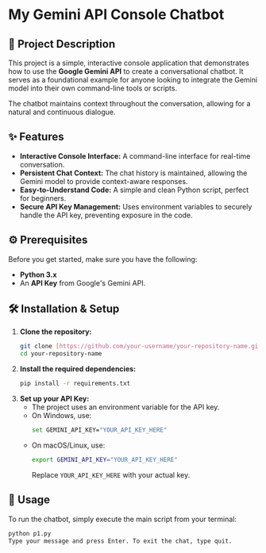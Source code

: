 # My Gemini API Console Chatbot

## 📜 Project Description

This project is a simple, interactive console application that demonstrates how to use the **Google Gemini API** to create a conversational chatbot. It serves as a foundational example for anyone looking to integrate the Gemini model into their own command-line tools or scripts.

The chatbot maintains context throughout the conversation, allowing for a natural and continuous dialogue.

## ✨ Features

- **Interactive Console Interface:** A command-line interface for real-time conversation.
- **Persistent Chat Context:** The chat history is maintained, allowing the Gemini model to provide context-aware responses.
- **Easy-to-Understand Code:** A simple and clean Python script, perfect for beginners.
- **Secure API Key Management:** Uses environment variables to securely handle the API key, preventing exposure in the code.

## ⚙️ Prerequisites

Before you get started, make sure you have the following:

- **Python 3.x**
- An **API Key** from Google's Gemini API.

## 🛠️ Installation & Setup

1.  **Clone the repository:**
    ```bash
    git clone [https://github.com/your-username/your-repository-name.git](https://github.com/your-username/your-repository-name.git)
    cd your-repository-name
    ```
2.  **Install the required dependencies:**
    ```bash
    pip install -r requirements.txt
    ```
3.  **Set up your API Key:**
    - The project uses an environment variable for the API key.
    - On Windows, use:
      ```bash
      set GEMINI_API_KEY="YOUR_API_KEY_HERE"
      ```
    - On macOS/Linux, use:
      ```bash
      export GEMINI_API_KEY="YOUR_API_KEY_HERE"
      ```
      Replace `YOUR_API_KEY_HERE` with your actual key.

## 🚀 Usage

To run the chatbot, simply execute the main script from your terminal:

```bash
python p1.py
Type your message and press Enter. To exit the chat, type quit.
